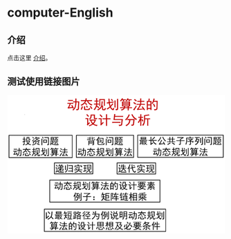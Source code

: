 # computer-English
## 介绍
点击这里 [介绍](iNTRO.md)。
## 测试使用链接图片
[![沙漠中的岩石图片](https://github.com/hengran/computer-English/blob/main/Img/%E5%8A%A8%E6%80%81%E8%A7%84%E5%88%92.png "Shiprock")](https://markdown.com.cn)

